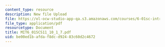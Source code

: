 ```yaml
---
content_type: resource
description: New file Upload
file: https://ol-ocw-studio-app-qa.s3.amazonaws.com/courses/6-01sc-introduction-to-electrical-engineering-and-computer-science-i-spring-2011/be00ed1bafdaf8dcd92483c60d2c4672_MIT6_01SCS11_10_1_7.pdf
file_type: application/pdf
resourcetype: Document
title: MIT6_01SCS11_10_1_7.pdf
uid: be00ed1b-afda-f8dc-d924-83c60d2c4672
---
```

